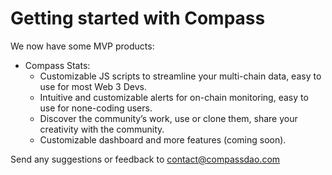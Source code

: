 # Getting started with Compass

We now have some MVP products:

* Compass Stats:&#x20;
  * Customizable JS scripts to streamline your multi-chain data, easy to use for most Web 3 Devs.
  * Intuitive and customizable alerts for on-chain monitoring, easy to use for none-coding users.
  * Discover the community’s work, use or clone them, share your creativity with the community.
  * Customizable dashboard and more features (coming soon).

Send any suggestions or feedback to [contact@compassdao.com](https://tomail:contact@compassdao.com)
